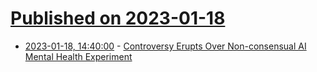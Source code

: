 # [Published on 2023-01-18](index.md)

* [2023-01-18, 14:40:00](https://soylentnews.org/article.pl?sid=23/01/17/0149240&from=rss) - [Controversy Erupts Over Non-consensual AI Mental Health Experiment](https://soylentnews.org/article.pl?sid=23/01/17/0149240&from=rss)
